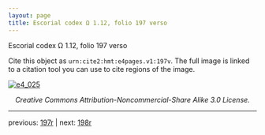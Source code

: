 ```yaml
---
layout: page
title: Escorial codex Ω 1.12, folio 197 verso
---
```


Escorial codex Ω 1.12, folio 197 verso

Cite this object as `urn:cite2:hmt:e4pages.v1:197v`.  The full image is linked to a citation tool you can use to cite regions of the image.

[![e4_025](http://www.homermultitext.org/iipsrv?IIIF=/project/homer/pyramidal/deepzoom/hmt/e4img/2017a/e4_025.tif/full/800,/0/default.jpg)](http://www.homermultitext.org/ict2/?urn=urn:cite2:hmt:e4img.2017a:e4_025) 

<p style="text-align: center; font-style: italic;">Creative Commons Attribution-Noncommercial-Share Alike 3.0 License.</p>

---

previous: [197r](../197r/) | next: [198r](../198r/)